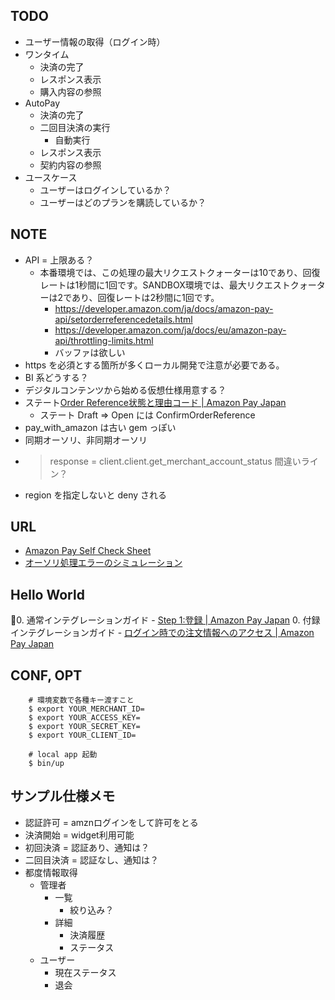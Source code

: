 ## TODO
- ユーザー情報の取得（ログイン時）
- ワンタイム
    - 決済の完了
    - レスポンス表示
    - 購入内容の参照
- AutoPay
    - 決済の完了
    - 二回目決済の実行
        - 自動実行
    - レスポンス表示
    - 契約内容の参照
- ユースケース
    - ユーザーはログインしているか？
    - ユーザーはどのプランを購読しているか？

## NOTE
- API = 上限ある？
    - 本番環境では、この処理の最大リクエストクォーターは10であり、回復レートは1秒間に1回です。SANDBOX環境では、最大リクエストクォーターは2であり、回復レートは2秒間に1回です。
        - https://developer.amazon.com/ja/docs/amazon-pay-api/setorderreferencedetails.html
        - https://developer.amazon.com/ja/docs/eu/amazon-pay-api/throttling-limits.html
        - バッファは欲しい
- https を必須とする箇所が多くローカル開発で注意が必要である。
- BI 系どうする？
- デジタルコンテンツから始める仮想仕様用意する？
- ステート[Order Reference状態と理由コード | Amazon Pay Japan](https://developer.amazon.com/ja/docs/amazon-pay-api/order-reference-states-and-reason-codes.html)
    - ステート Draft => Open には ConfirmOrderReference
- pay_with_amazon は古い gem っぽい
- 同期オーソリ、非同期オーソリ
- > response = client.client.get_merchant_account_status 間違いライン？
- region を指定しないと deny される

## URL
- [Amazon Pay Self Check Sheet](https://pwa.geekylab.net/selfcheck/)
- [オーソリ処理エラーのシミュレーション](https://pwa.geekylab.net/selfcheck/case03-001.html)

## Hello World
0. 通常インテグレーションガイド
    - [Step 1:登録 | Amazon Pay Japan](https://developer.amazon.com/ja/docs/amazon-pay-onetime/register.html)
0. 付録インテグレーションガイド
    - [ログイン時での注文情報へのアクセス | Amazon Pay Japan](https://developer.amazon.com/ja/docs/amazon-pay-onetime/accessing-order-information.html)

## CONF, OPT
        # 環境変数で各種キー渡すこと
        $ export YOUR_MERCHANT_ID=
        $ export YOUR_ACCESS_KEY=
        $ export YOUR_SECRET_KEY=
        $ export YOUR_CLIENT_ID=

        # local app 起動
        $ bin/up

## サンプル仕様メモ
- 認証許可 = amznログインをして許可をとる
- 決済開始 = widget利用可能
- 初回決済 = 認証あり、通知は？
- 二回目決済 = 認証なし、通知は？
- 都度情報取得
    - 管理者
        - 一覧
            - 絞り込み？
        - 詳細
            - 決済履歴
            - ステータス
    - ユーザー
        - 現在ステータス
        - 退会